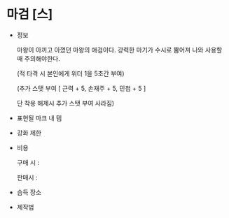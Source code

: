 # 마검 [스]

- 정보
    
    마왕이 아끼고 아꼈던 마왕의 애검이다. 강력한 마기가 수시로 뿜어져 나와 사용할때 주의해야한다.
    
    (적 타격 시 본인에게 위더 1을 5초간 부여)
    
    (추가 스탯 부여 [ 근력 + 5, 손재주 + 5, 민첩 + 5 ]
    
    단 착용 해제시 추가 스탯 부여 사라짐)
    
- 표현될 마크 내 템
- 강화 제한
- 비용
    
    구매 시 : 
    
    판매시 : 
    
- 습득 장소
- 제작법
